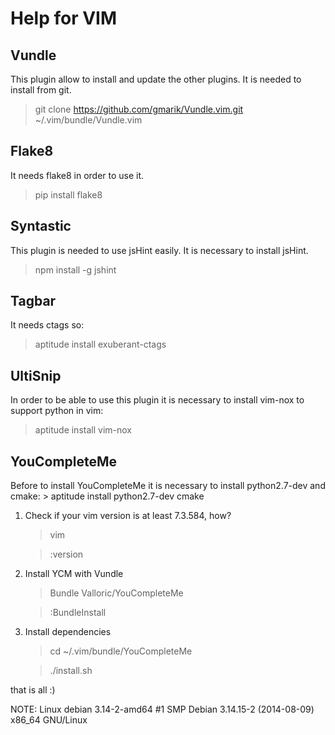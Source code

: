 Help for VIM
============

Vundle
------
This plugin allow to install and update the other plugins. It is needed to
install from git.
> git clone https://github.com/gmarik/Vundle.vim.git ~/.vim/bundle/Vundle.vim

Flake8
------
It needs flake8 in order to use it.
> pip install flake8

Syntastic
---------
This plugin is needed to use jsHint easily. It is necessary to install jsHint.
> npm install -g jshint

Tagbar
------
It needs ctags so:
> aptitude install exuberant-ctags

UltiSnip
--------
In order to be able to use this plugin it is necessary to install vim-nox to
support python in vim:
> aptitude install vim-nox

YouCompleteMe
-------------
Before to install YouCompleteMe it is necessary to install python2.7-dev and cmake:
    > aptitude install python2.7-dev cmake

1.  Check if your vim version is at least 7.3.584, how?
    > vim

    > :version

2.  Install YCM with Vundle
    > Bundle Valloric/YouCompleteMe

    > :BundleInstall

3.  Install dependencies
    > cd ~/.vim/bundle/YouCompleteMe
    
    > ./install.sh

that is all :)

NOTE: Linux debian 3.14-2-amd64 #1 SMP Debian 3.14.15-2 (2014-08-09) x86_64 GNU/Linux
